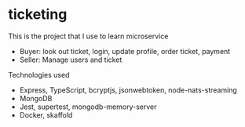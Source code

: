 # ticketing

This is the project that I use to learn microservice
- Buyer: look out ticket, login, update profile, order ticket, payment
- Seller: Manage users and ticket

Technologies used
- Express, TypeScript, bcryptjs, jsonwebtoken, node-nats-streaming
- MongoDB
- Jest, supertest, mongodb-memory-server
- Docker, skaffold
